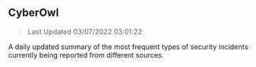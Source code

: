 ## CyberOwl 
> Last Updated 03/07/2022 03:01:22 


A daily updated summary of the most frequent types of security incidents currently being reported from different sources.

